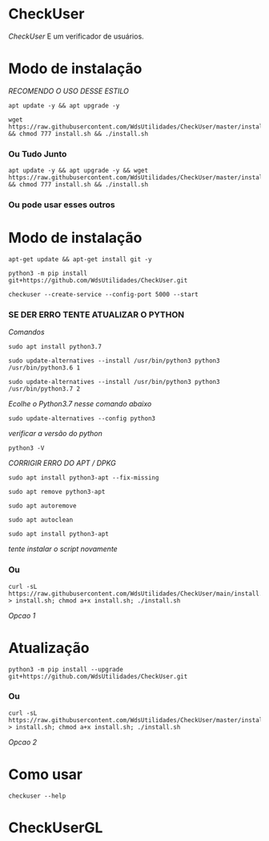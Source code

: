 # CheckUser

*CheckUser* E um verificador de usuários.

# Modo de instalação


*RECOMENDO O USO DESSE ESTILO*
```
apt update -y && apt upgrade -y
```
```
wget https://raw.githubusercontent.com/WdsUtilidades/CheckUser/master/install.sh && chmod 777 install.sh && ./install.sh
```
### Ou Tudo Junto
```
apt update -y && apt upgrade -y && wget https://raw.githubusercontent.com/WdsUtilidades/CheckUser/master/install.sh && chmod 777 install.sh && ./install.sh
```
### Ou pode usar esses outros

# Modo de instalação
```
apt-get update && apt-get install git -y
```
```
python3 -m pip install git+https://github.com/WdsUtilidades/CheckUser.git
```

```
checkuser --create-service --config-port 5000 --start
```

### SE DER ERRO TENTE ATUALIZAR O PYTHON 
*Comandos*
```
sudo apt install python3.7
```
```
sudo update-alternatives --install /usr/bin/python3 python3 /usr/bin/python3.6 1
```
```
sudo update-alternatives --install /usr/bin/python3 python3 /usr/bin/python3.7 2
```
*Ecolhe o Python3.7 nesse comando abaixo*
```
sudo update-alternatives --config python3
```
*verificar a versão do python*
```
python3 -V
```

*CORRIGIR ERRO DO APT / DPKG*

```
sudo apt install python3-apt --fix-missing
```
```
sudo apt remove python3-apt
```
```
sudo apt autoremove
```
```
sudo apt autoclean
```
```
sudo apt install python3-apt
```

*tente instalar o script novamente*

### Ou
```
curl -sL https://raw.githubusercontent.com/WdsUtilidades/CheckUser/main/install.sh > install.sh; chmod a+x install.sh; ./install.sh
```
 *Opcao 1*

# Atualização
```
python3 -m pip install --upgrade git+https://github.com/WdsUtilidades/CheckUser.git
```

### Ou
```
curl -sL https://raw.githubusercontent.com/WdsUtilidades/CheckUser/master/install.sh > install.sh; chmod a+x install.sh; ./install.sh
```
 *Opcao 2*

# Como usar
```
checkuser --help
```
# CheckUserGL
